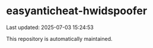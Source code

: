 # easyanticheat-hwidspoofer

Last updated: 2025-07-03 15:24:53

This repository is automatically maintained.
